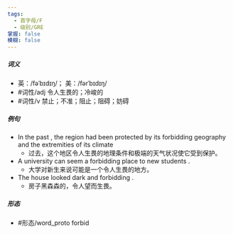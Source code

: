 ```yaml
---
tags:
  - 首字母/F
  - 级别/GRE
掌握: false
模糊: false
---
```

##### 词义
- 英：/fəˈbɪdɪŋ/； 美：/fərˈbɪdɪŋ/
- #词性/adj  令人生畏的；冷峻的
- #词性/v  禁止；不准；阻止；阻碍；妨碍
##### 例句
- In the past , the region had been protected by its forbidding geography and the extremities of its climate
	- 过去，这个地区令人生畏的地理条件和极端的天气状况使它受到保护。
- A university can seem a forbidding place to new students .
	- 大学对新生来说可能是一个令人生畏的地方。
- The house looked dark and forbidding .
	- 房子黑森森的，令人望而生畏。
##### 形态
- #形态/word_proto forbid
